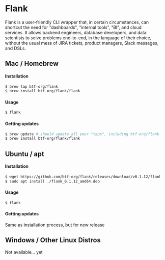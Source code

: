 # Flank
Flank is a user-friendly CLI wrapper that, in certain circumstances, can shortcut the need for "dashboards", "internal tools", "BI", and cloud services. It allows backend engineers, database developers, and data scientists to solve problems end-to-end, in the language of their choice, without the usual mess of JIRA tickets, product managers, Slack messages, and DSLs.

## Mac / Homebrew

#### Installation

```bash
$ brew tap btf-org/flank
$ brew install btf-org/flank/flank
```

#### Usage
```bash
$ flank
```

#### Getting updates
```bash
$ brew update # should update all your "taps", including btf-org/flank
$ brew install btf-org/flank/flank
```

## Ubuntu / apt 

#### Installation

```bash
$ wget https://github.com/btf-org/flank/releases/download/v0.1.12/flank_0.1.12_amd64.deb
$ sudo apt install ./flank_0.1.12_amd64.deb
```

#### Usage
```bash
$ flank
```

#### Getting updates
Same as installation process, but for new release

## Windows / Other Linux Distros

Not available... yet
